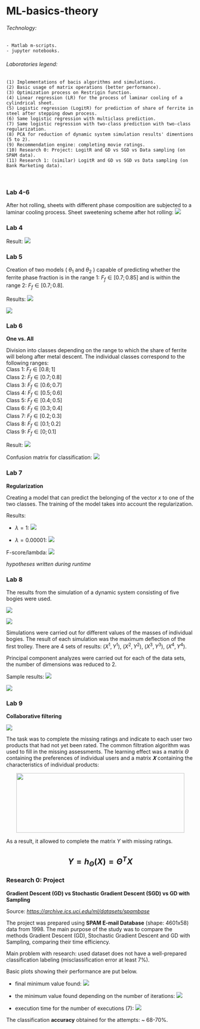 # ML-basics-theory

###### Technology:
```
- Matlab m-scripts.
- jupyter notebooks.
```

###### Laboratories legend:
```
(1) Implementations of bacis algorithms and simulations.
(2) Basic usage of matrix operations (better performance).
(3) Optimization process on Restrigin function.
(4) Linear regression (LR) for the process of laminar cooling of a cylindrical sheet.
(5) Logistic regression (LogitR) for prediction of share of ferrite in steel after stepping down process.
(6) Same logistic regression with multiclass prediction.
(7) Same logistic regression with two-class prediction with two-class regularization.
(8) PCA for reduction of dynamic system simulation results' dimentions (5 to 2).
(9) Recommendation engine: completing movie ratings.
(10) Research 0: Project: LogitR and GD vs SGD vs Data sampling (on SPAM data).
(11) Research 1: (similar) LogitR and GD vs SGD vs Data sampling (on Bank Marketing data).
```
<br>

### Lab 4-6

After hot rolling, sheets with different phase composition are subjected to a laminar cooling process. Sheet sweetening scheme after hot rolling:
![](https://github.com/KrzysiekJa/ML-basics-theory/blob/main/images/sheet_sweetening.png)

### Lab 4

Result:
![](https://github.com/KrzysiekJa/ML-basics-theory/blob/main/images/3Dplot_lin_reg.jpg)

### Lab 5

Creation of two models ( $\theta_1$ and $\theta_2$ ) capable of predicting whether the ferrite phase fraction is in the range 1: $F_f \in  [0.7; 0.85]$ and is within the range 2: $F_f \in [0.7; 0.8]$.

Results:
![](https://github.com/KrzysiekJa/ML-basics-theory/blob/main/images/plot_logistic_reg_1.jpg)

![](https://github.com/KrzysiekJa/ML-basics-theory/blob/main/images/plot_logistic_reg_2.jpg)

### Lab 6

**One vs. All**

Division into classes depending on the range to which the share of ferrite will belong after metal descent. The individual classes correspond to the following ranges:  
Class 1: $F_f \in [0.8; 1]$  
Class 2: $F_f \in [0.7; 0.8]$  
Class 3: $F_f \in [0.6; 0.7]$  
Class 4: $F_f \in [0.5; 0.6]$  
Class 5: $F_f \in [0.4; 0.5]$  
Class 6: $F_f \in [0.3; 0.4]$  
Class 7: $F_f \in [0.2; 0.3]$  
Class 8: $F_f \in [0.1; 0.2]$  
Class 9: $F_f \in [0; 0.1]$  

Result:
![](https://github.com/KrzysiekJa/ML-basics-theory/blob/main/images/plot_multiclass_logistic_reg.jpg)

Confusion matrix for classification:
![](https://github.com/KrzysiekJa/ML-basics-theory/blob/main/images/confusion_matrix_multiclass.png)

### Lab 7

**Regularization**

Creating a model that can predict the belonging of the vector *x* to one of the two classes. The training of the model takes into account the regularization.

Results:

* $\lambda = 1$:
![](https://github.com/KrzysiekJa/ML-basics-theory/blob/main/images/regulatization_lambda_1.jpg)

* $\lambda = 0.00001$: 
![](https://github.com/KrzysiekJa/ML-basics-theory/blob/main/images/regulatization_lambda_0_00001.jpg)

F-score/lambda:
![](https://github.com/KrzysiekJa/ML-basics-theory/blob/main/images/plot_regularization_lambda.jpg)

*hypotheses written during runtime*

### Lab 8

The results from the simulation of a dynamic system consisting of five bogies were used.

![](https://github.com/KrzysiekJa/ML-basics-theory/blob/main/images/scratch_pca.png)

![](https://github.com/KrzysiekJa/ML-basics-theory/blob/main/images/equation_pca.png)

Simulations were carried out for different values of the masses of individual bogies. The result of each simulation was the maximum deflection of the first trolley. There are 4 sets of results: $(X^1, Y^1)$, $(X^2, Y^2)$, $(X^3, Y^3)$, $(X^4, Y^4)$.  

Principal component analyzes were carried out for each of the data sets, the number of dimensions was reduced to 2.  

Sample results:
![](https://github.com/KrzysiekJa/ML-basics-theory/blob/main/images/plot_simulation_1_pca.jpg)

![](https://github.com/KrzysiekJa/ML-basics-theory/blob/main/images/plot_simulation_4_pca.jpg)

### Lab 9

**Collaborative filtering**

![](https://github.com/KrzysiekJa/ML-basics-theory/blob/main/images/table_cf.png)

The task was to complete the missing ratings and indicate to each user two products that had not yet been rated. The common filtration algorithm was used to fill in the missing assessments. The learning effect was a matrix $\Theta$ containing the preferences of individual users and a matrix *𝐗* containing the characteristics of individual products:

<p align="center"><img src="https://github.com/KrzysiekJa/ML-basics-theory/blob/main/images/vectors_theta_X_cf.png" width="450" height="160" /></p>

As a result, it allowed to complete the matrix *Y* with missing ratings.

## $$Y = h_{\Theta}(X) = \Theta^T X$$

### Research 0: Project

**Gradient Descent (GD) vs Stochastic Gradient Descent (SGD) vs GD with Sampling**

Source: *https://archive.ics.uci.edu/ml/datasets/spambase*

The project was prepared using **SPAM E-mail Database** (shape: 4601x58) data from 1998. The main purpose of the study was to compare the methods Gradient Descent (GD), Stochastic Gradient Descent and GD with Sampling, comparing their time efficiency.

Main problem with research: used dataset does not have a well-prepared classification labeling (misclassification error at least 7%).

Basic plots showing their performance are put below.

* final minimum value found:
![](https://github.com/KrzysiekJa/ML-basics-theory/blob/main/images/plot_GDvsSGDvsSampling_on_spam_searching.png)

* the minimum value found depending on the number of iterations:
![](https://github.com/KrzysiekJa/ML-basics-theory/blob/main/images/plot_GDvsSGDvsSampling_on_spam_perf.png)

* execution time for the number of executions (7):
![](https://github.com/KrzysiekJa/ML-basics-theory/blob/main/images/box_plot_GDvsSGDvsSampling_on_spam.png)

The classification **accuracy** obtained for the attempts: ~ 68-70%.


